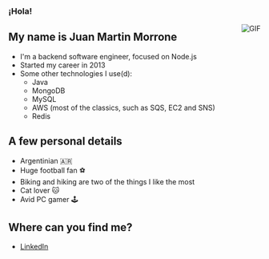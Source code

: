 ### ¡Hola!

<img align="right" alt="GIF" src="https://raw.githubusercontent.com/haoruilee/haoruilee/master/grimfandango.gif" />

## My name is Juan Martin Morrone

- I'm a backend software engineer, focused on Node.js
- Started my career in 2013
- Some other technologies I use(d): 
  * Java
  * MongoDB
  * MySQL
  * AWS (most of the classics, such as SQS, EC2 and SNS)
  * Redis

## A few personal details
- Argentinian :argentina:
- Huge football fan :soccer:
- Biking and hiking are two of the things I like the most
- Cat lover :cat:
- Avid PC gamer :joystick:

## Where can you find me?

- [LinkedIn](https://www.linkedin.com/in/juanmmorrone/)
